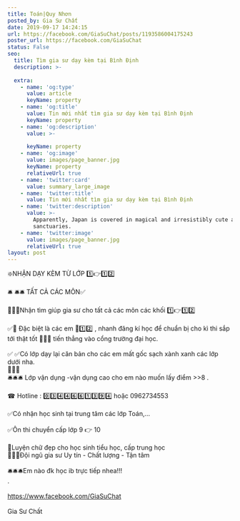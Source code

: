 ```yaml
---
title: Toán|Quy Nhơn
posted_by: Gia Sư Chất
date: 2019-09-17 14:24:15
url: https://facebook.com/GiaSuChat/posts/1193586004175243
poster_url: https://facebook.com/GiaSuChat
status: False
seo:
  title: Tìm gia sư dạy kèm tại Bình Định
  description: >-
    
  extra:
    - name: 'og:type'
      value: article
      keyName: property
    - name: 'og:title'
      value: Tin mới nhất tìm gia sư dạy kèm tại Bình Định
      keyName: property
    - name: 'og:description'
      value: >-
        
      keyName: property
    - name: 'og:image'
      value: images/page_banner.jpg
      keyName: property
      relativeUrl: true
    - name: 'twitter:card'
      value: summary_large_image
    - name: 'twitter:title'
      value: Tin mới nhất tìm gia sư dạy kèm tại Bình Định
    - name: 'twitter:description'
      value: >-
        Apparently, Japan is covered in magical and irresistibly cute animal
        sanctuaries.
    - name: 'twitter:image'
      value: images/page_banner.jpg
      relativeUrl: true
layout: post
---
```

❇️NHẬN DẠY KÈM TỪ LỚP 1️⃣👉1️⃣2️⃣<br><br>🛎 🛎🛎 TẤT CẢ CÁC MÔN✅<br><br>📮📮📮Nhận tìm giúp gia sư cho tất cả các môn các khối 1️⃣👉1️⃣2️⃣<br><br>✅📒 Đặc biệt là các em 🧡1️⃣2️⃣ , nhanh đăng kí học để chuẩn bị cho kì thi sắp tới thật tốt 🥰🥰🥰 tiến thẳng vào cổng trường đại học.<br><br>✅ ✅Có lớp dạy lại căn bản cho các em mất gốc sạch xành xanh các lớp dưới nha.<br>🤩🤩🤩<br>🛎🛎🛎 Lớp vận dụng -vận dụng cao cho em nào muốn lấy điểm >>8 .<br><br>☎ Hotline : 0️⃣3️⃣4️⃣4️⃣6️⃣6️⃣1️⃣3️⃣9️⃣4️⃣ hoặc 0962734553<br><br>✅Có nhận học sinh tại trung tâm các lớp Toán,...<br><br>✅Ôn thi chuyển cấp lớp 9 👉 10<br><br>🔶Luyện chữ đẹp cho học sinh tiểu học, cấp trung học<br>🔴🔵🔴Đội ngũ gia sư Uy tín - Chất lượng - Tận tâm<br><br>🛎🛎🛎Em nào đk học ib trực tiếp nhea!!!<br>.<br><br>https://www.facebook.com/GiaSuChat<br><br>Gia Sư Chất
